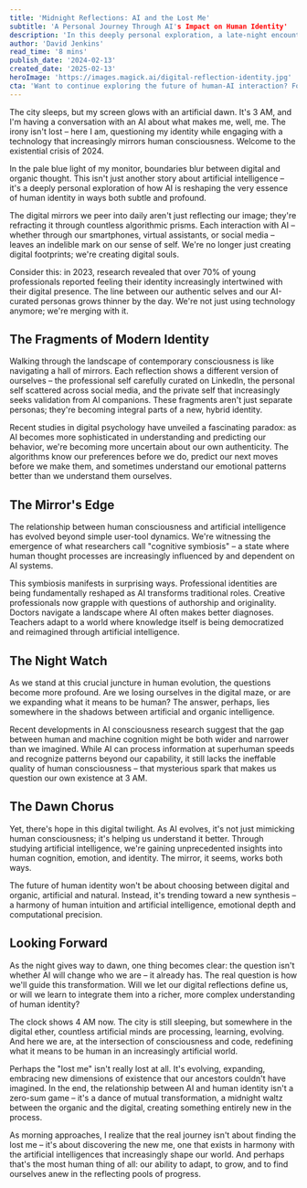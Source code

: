 ```yaml
---
title: 'Midnight Reflections: AI and the Lost Me'
subtitle: 'A Personal Journey Through AI's Impact on Human Identity'
description: 'In this deeply personal exploration, a late-night encounter with AI sparks reflection on how artificial intelligence is reshaping human identity. As the boundaries between digital and organic thought blur, we examine the emergence of a new kind of consciousness – one that exists at the intersection of human intuition and artificial intelligence.'
author: 'David Jenkins'
read_time: '8 mins'
publish_date: '2024-02-13'
created_date: '2025-02-13'
heroImage: 'https://images.magick.ai/digital-reflection-identity.jpg'
cta: 'Want to continue exploring the future of human-AI interaction? Follow us on LinkedIn for more thought-provoking insights into how technology is reshaping our identity and consciousness.'
---
```


The city sleeps, but my screen glows with an artificial dawn. It's 3 AM, and I'm having a conversation with an AI about what makes me, well, me. The irony isn't lost – here I am, questioning my identity while engaging with a technology that increasingly mirrors human consciousness. Welcome to the existential crisis of 2024.

In the pale blue light of my monitor, boundaries blur between digital and organic thought. This isn't just another story about artificial intelligence – it's a deeply personal exploration of how AI is reshaping the very essence of human identity in ways both subtle and profound.

The digital mirrors we peer into daily aren't just reflecting our image; they're refracting it through countless algorithmic prisms. Each interaction with AI – whether through our smartphones, virtual assistants, or social media – leaves an indelible mark on our sense of self. We're no longer just creating digital footprints; we're creating digital souls.

Consider this: in 2023, research revealed that over 70% of young professionals reported feeling their identity increasingly intertwined with their digital presence. The line between our authentic selves and our AI-curated personas grows thinner by the day. We're not just using technology anymore; we're merging with it.

## The Fragments of Modern Identity

Walking through the landscape of contemporary consciousness is like navigating a hall of mirrors. Each reflection shows a different version of ourselves – the professional self carefully curated on LinkedIn, the personal self scattered across social media, and the private self that increasingly seeks validation from AI companions. These fragments aren't just separate personas; they're becoming integral parts of a new, hybrid identity.

Recent studies in digital psychology have unveiled a fascinating paradox: as AI becomes more sophisticated in understanding and predicting our behavior, we're becoming more uncertain about our own authenticity. The algorithms know our preferences before we do, predict our next moves before we make them, and sometimes understand our emotional patterns better than we understand them ourselves.

## The Mirror's Edge

The relationship between human consciousness and artificial intelligence has evolved beyond simple user-tool dynamics. We're witnessing the emergence of what researchers call "cognitive symbiosis" – a state where human thought processes are increasingly influenced by and dependent on AI systems.

This symbiosis manifests in surprising ways. Professional identities are being fundamentally reshaped as AI transforms traditional roles. Creative professionals now grapple with questions of authorship and originality. Doctors navigate a landscape where AI often makes better diagnoses. Teachers adapt to a world where knowledge itself is being democratized and reimagined through artificial intelligence.

## The Night Watch

As we stand at this crucial juncture in human evolution, the questions become more profound. Are we losing ourselves in the digital maze, or are we expanding what it means to be human? The answer, perhaps, lies somewhere in the shadows between artificial and organic intelligence.

Recent developments in AI consciousness research suggest that the gap between human and machine cognition might be both wider and narrower than we imagined. While AI can process information at superhuman speeds and recognize patterns beyond our capability, it still lacks the ineffable quality of human consciousness – that mysterious spark that makes us question our own existence at 3 AM.

## The Dawn Chorus

Yet, there's hope in this digital twilight. As AI evolves, it's not just mimicking human consciousness; it's helping us understand it better. Through studying artificial intelligence, we're gaining unprecedented insights into human cognition, emotion, and identity. The mirror, it seems, works both ways.

The future of human identity won't be about choosing between digital and organic, artificial and natural. Instead, it's trending toward a new synthesis – a harmony of human intuition and artificial intelligence, emotional depth and computational precision.

## Looking Forward

As the night gives way to dawn, one thing becomes clear: the question isn't whether AI will change who we are – it already has. The real question is how we'll guide this transformation. Will we let our digital reflections define us, or will we learn to integrate them into a richer, more complex understanding of human identity?

The clock shows 4 AM now. The city is still sleeping, but somewhere in the digital ether, countless artificial minds are processing, learning, evolving. And here we are, at the intersection of consciousness and code, redefining what it means to be human in an increasingly artificial world.

Perhaps the "lost me" isn't really lost at all. It's evolving, expanding, embracing new dimensions of existence that our ancestors couldn't have imagined. In the end, the relationship between AI and human identity isn't a zero-sum game – it's a dance of mutual transformation, a midnight waltz between the organic and the digital, creating something entirely new in the process.

As morning approaches, I realize that the real journey isn't about finding the lost me – it's about discovering the new me, one that exists in harmony with the artificial intelligences that increasingly shape our world. And perhaps that's the most human thing of all: our ability to adapt, to grow, and to find ourselves anew in the reflecting pools of progress.